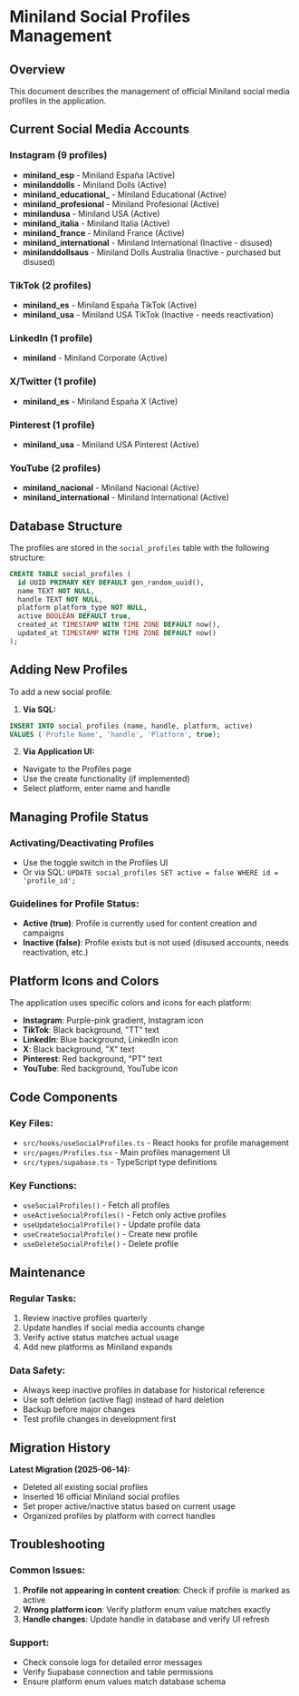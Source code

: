 
# Miniland Social Profiles Management

## Overview
This document describes the management of official Miniland social media profiles in the application.

## Current Social Media Accounts

### Instagram (9 profiles)
- **miniland_esp** - Miniland España (Active)
- **minilanddolls** - Miniland Dolls (Active)
- **miniland_educational_** - Miniland Educational (Active)
- **miniland_profesional** - Miniland Profesional (Active)
- **minilandusa** - Miniland USA (Active)
- **miniland_italia** - Miniland Italia (Active)
- **miniland_france** - Miniland France (Active)
- **miniland_international** - Miniland International (Inactive - disused)
- **minilanddollsaus** - Miniland Dolls Australia (Inactive - purchased but disused)

### TikTok (2 profiles)
- **miniland_es** - Miniland España TikTok (Active)
- **miniland_usa** - Miniland USA TikTok (Inactive - needs reactivation)

### LinkedIn (1 profile)
- **miniland** - Miniland Corporate (Active)

### X/Twitter (1 profile)
- **miniland_es** - Miniland España X (Active)

### Pinterest (1 profile)
- **miniland_usa** - Miniland USA Pinterest (Active)

### YouTube (2 profiles)
- **miniland_nacional** - Miniland Nacional (Active)
- **miniland_international** - Miniland International (Active)

## Database Structure

The profiles are stored in the `social_profiles` table with the following structure:

```sql
CREATE TABLE social_profiles (
  id UUID PRIMARY KEY DEFAULT gen_random_uuid(),
  name TEXT NOT NULL,
  handle TEXT NOT NULL,
  platform platform_type NOT NULL,
  active BOOLEAN DEFAULT true,
  created_at TIMESTAMP WITH TIME ZONE DEFAULT now(),
  updated_at TIMESTAMP WITH TIME ZONE DEFAULT now()
);
```

## Adding New Profiles

To add a new social profile:

1. **Via SQL:**
```sql
INSERT INTO social_profiles (name, handle, platform, active) 
VALUES ('Profile Name', 'handle', 'Platform', true);
```

2. **Via Application UI:**
- Navigate to the Profiles page
- Use the create functionality (if implemented)
- Select platform, enter name and handle

## Managing Profile Status

### Activating/Deactivating Profiles
- Use the toggle switch in the Profiles UI
- Or via SQL: `UPDATE social_profiles SET active = false WHERE id = 'profile_id';`

### Guidelines for Profile Status:
- **Active (true)**: Profile is currently used for content creation and campaigns
- **Inactive (false)**: Profile exists but is not used (disused accounts, needs reactivation, etc.)

## Platform Icons and Colors

The application uses specific colors and icons for each platform:

- **Instagram**: Purple-pink gradient, Instagram icon
- **TikTok**: Black background, "TT" text
- **LinkedIn**: Blue background, LinkedIn icon  
- **X**: Black background, "X" text
- **Pinterest**: Red background, "PT" text
- **YouTube**: Red background, YouTube icon

## Code Components

### Key Files:
- `src/hooks/useSocialProfiles.ts` - React hooks for profile management
- `src/pages/Profiles.tsx` - Main profiles management UI
- `src/types/supabase.ts` - TypeScript type definitions

### Key Functions:
- `useSocialProfiles()` - Fetch all profiles
- `useActiveSocialProfiles()` - Fetch only active profiles
- `useUpdateSocialProfile()` - Update profile data
- `useCreateSocialProfile()` - Create new profile
- `useDeleteSocialProfile()` - Delete profile

## Maintenance

### Regular Tasks:
1. Review inactive profiles quarterly
2. Update handles if social media accounts change
3. Verify active status matches actual usage
4. Add new platforms as Miniland expands

### Data Safety:
- Always keep inactive profiles in database for historical reference
- Use soft deletion (active flag) instead of hard deletion
- Backup before major changes
- Test profile changes in development first

## Migration History

**Latest Migration (2025-06-14):**
- Deleted all existing social profiles
- Inserted 16 official Miniland social profiles
- Set proper active/inactive status based on current usage
- Organized profiles by platform with correct handles

## Troubleshooting

### Common Issues:
1. **Profile not appearing in content creation**: Check if profile is marked as active
2. **Wrong platform icon**: Verify platform enum value matches exactly
3. **Handle changes**: Update handle in database and verify UI refresh

### Support:
- Check console logs for detailed error messages
- Verify Supabase connection and table permissions
- Ensure platform enum values match database schema
